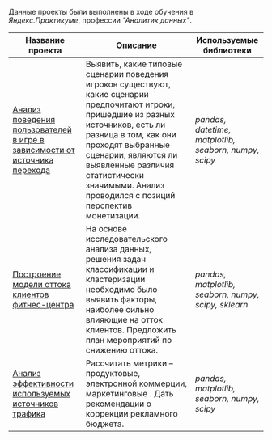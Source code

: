 Данные проекты были выполнены в ходе обучения в *Яндекс.Практикуме*, профессии *"Аналитик данных"*.



| Название проекта                                             | Описание                                                     | Используемые библиотеки                               |
| ------------------------------------------------------------ | ------------------------------------------------------------ | ----------------------------------------------------- |
| [Анализ поведения пользователей в игре в зависимости от источника перехода](https://github.com/21042013/my_yandex_praktikum_projects/tree/main/gaming_user_behavior) | Выявить, какие типовые сценарии поведения игроков существуют, какие сценарии предпочитают игроки, пришедшие из разных источников, есть ли разница в том, как они проходят выбранные сценарии, являются ли выявленные различия статистически значимыми. Анализ проводился с позиций перспектив монетизации. | *pandas, datetime, matplotlib, seaborn, numpy, scipy* |
| [Построение модели оттока клиентов фитнес-центра](https://github.com/21042013/my_yandex_praktikum_projects/tree/main/ml_%20fitness_clients_outflow) | На основе исследовательского анализа данных, решения задач классификации и кластеризации необходимо было выявить факторы, наиболее сильно влияющие на отток клиентов. Предложить план мероприятий по снижению оттока. | *pandas, matplotlib, seaborn, numpy, scipy, sklearn*  |
| [Анализ эффективности используемых источников трафика](https://github.com/21042013/my_yandex_praktikum_projects/tree/main/product_analytics) | Рассчитать метрики – продуктовые, электронной коммерции, маркетинговые . Дать рекомендации о коррекции рекламного бюджета. | *pandas, matplotlib, seaborn, numpy, scipy*           |













